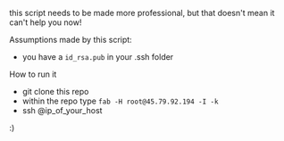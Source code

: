 this script needs to be made more professional, but that doesn't mean it can't help you now!


Assumptions made by this script: 

- you have a `id_rsa.pub` in your .ssh folder

How to run it

- git clone this repo
- within the repo type `fab -H root@45.79.92.194 -I -k`
- ssh <youruserid>@ip_of_your_host


:)
